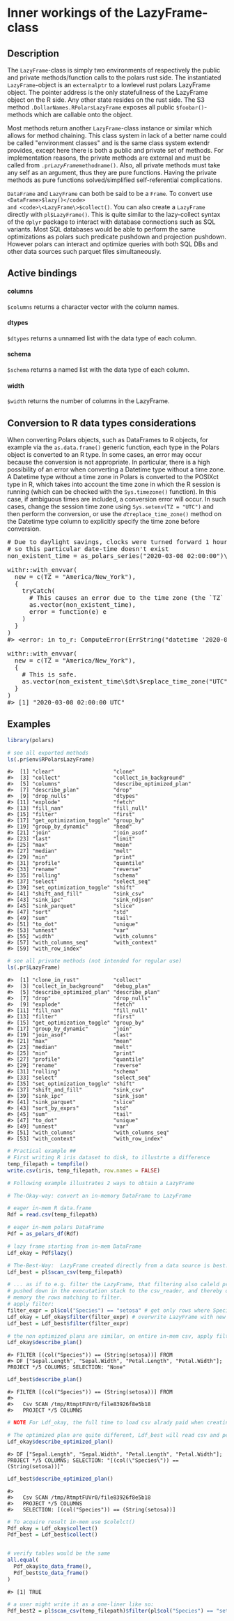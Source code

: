 

# Inner workings of the LazyFrame-class

## Description

The <code>LazyFrame</code>-class is simply two environments of
respectively the public and private methods/function calls to the polars
rust side. The instantiated <code>LazyFrame</code>-object is an
<code>externalptr</code> to a lowlevel rust polars LazyFrame object. The
pointer address is the only statefullness of the LazyFrame object on the
R side. Any other state resides on the rust side. The S3 method
<code>.DollarNames.RPolarsLazyFrame</code> exposes all public
<code style="white-space: pre;">$foobar()</code>-methods which are
callable onto the object.

Most methods return another <code>LazyFrame</code>-class instance or
similar which allows for method chaining. This class system in lack of a
better name could be called "environment classes" and is the same class
system extendr provides, except here there is both a public and private
set of methods. For implementation reasons, the private methods are
external and must be called from
<code>.pr$LazyFrame$methodname()</code>. Also, all private methods must
take any self as an argument, thus they are pure functions. Having the
private methods as pure functions solved/simplified self-referential
complications.

<code>DataFrame</code> and <code>LazyFrame</code> can both be said to be
a <code>Frame</code>. To convert use <code>\<DataFrame\>$lazy()</code>
and <code>\<LazyFrame\>$collect()</code>. You can also create a
<code>LazyFrame</code> directly with <code>pl$LazyFrame()</code>. This
is quite similar to the lazy-collect syntax of the <code>dplyr</code>
package to interact with database connections such as SQL variants. Most
SQL databases would be able to perform the same optimizations as polars
such predicate pushdown and projection pushdown. However polars can
interact and optimize queries with both SQL DBs and other data sources
such parquet files simultaneously.

## Active bindings

<h4>
columns
</h4>

<code style="white-space: pre;">$columns</code> returns a character
vector with the column names.

<h4>
dtypes
</h4>

<code style="white-space: pre;">$dtypes</code> returns a unnamed list
with the data type of each column.

<h4>
schema
</h4>

<code style="white-space: pre;">$schema</code> returns a named list with
the data type of each column.

<h4>
width
</h4>

<code style="white-space: pre;">$width</code> returns the number of
columns in the LazyFrame.

## Conversion to R data types considerations

When converting Polars objects, such as DataFrames to R objects, for
example via the <code>as.data.frame()</code> generic function, each type
in the Polars object is converted to an R type. In some cases, an error
may occur because the conversion is not appropriate. In particular,
there is a high possibility of an error when converting a Datetime type
without a time zone. A Datetime type without a time zone in Polars is
converted to the POSIXct type in R, which takes into account the time
zone in which the R session is running (which can be checked with the
<code>Sys.timezone()</code> function). In this case, if ambiguous times
are included, a conversion error will occur. In such cases, change the
session time zone using <code>Sys.setenv(TZ = "UTC")</code> and then
perform the conversion, or use the <code>$dt$replace_time_zone()</code>
method on the Datetime type column to explicitly specify the time zone
before conversion.

<pre># Due to daylight savings, clocks were turned forward 1 hour on Sunday, March 8, 2020, 2:00:00 am
# so this particular date-time doesn't exist
non_existent_time = as_polars_series("2020-03-08 02:00:00")\$str\$strptime(pl\$Datetime(), "%F %T")

withr::with_envvar(
  new = c(TZ = "America/New_York"),
  {
    tryCatch(
      # This causes an error due to the time zone (the `TZ` env var is affected).
      as.vector(non_existent_time),
      error = function(e) e
    )
  }
)
#&gt; &lt;error: in to_r: ComputeError(ErrString("datetime '2020-03-08 02:00:00' is non-existent in time zone 'America/New_York'. You may be able to use `non_existent='null'` to return `null` in this case.")) When calling: devtools::document()&gt;

withr::with_envvar(
  new = c(TZ = "America/New_York"),
  {
    # This is safe.
    as.vector(non_existent_time\$dt\$replace_time_zone("UTC"))
  }
)
#&gt; [1] "2020-03-08 02:00:00 UTC"
</pre>

## Examples

``` r
library(polars)

# see all exported methods
ls(.pr$env$RPolarsLazyFrame)
```

    #>  [1] "clear"                   "clone"                  
    #>  [3] "collect"                 "collect_in_background"  
    #>  [5] "columns"                 "describe_optimized_plan"
    #>  [7] "describe_plan"           "drop"                   
    #>  [9] "drop_nulls"              "dtypes"                 
    #> [11] "explode"                 "fetch"                  
    #> [13] "fill_nan"                "fill_null"              
    #> [15] "filter"                  "first"                  
    #> [17] "get_optimization_toggle" "group_by"               
    #> [19] "group_by_dynamic"        "head"                   
    #> [21] "join"                    "join_asof"              
    #> [23] "last"                    "limit"                  
    #> [25] "max"                     "mean"                   
    #> [27] "median"                  "melt"                   
    #> [29] "min"                     "print"                  
    #> [31] "profile"                 "quantile"               
    #> [33] "rename"                  "reverse"                
    #> [35] "rolling"                 "schema"                 
    #> [37] "select"                  "select_seq"             
    #> [39] "set_optimization_toggle" "shift"                  
    #> [41] "shift_and_fill"          "sink_csv"               
    #> [43] "sink_ipc"                "sink_ndjson"            
    #> [45] "sink_parquet"            "slice"                  
    #> [47] "sort"                    "std"                    
    #> [49] "sum"                     "tail"                   
    #> [51] "to_dot"                  "unique"                 
    #> [53] "unnest"                  "var"                    
    #> [55] "width"                   "with_columns"           
    #> [57] "with_columns_seq"        "with_context"           
    #> [59] "with_row_index"

``` r
# see all private methods (not intended for regular use)
ls(.pr$LazyFrame)
```

    #>  [1] "clone_in_rust"           "collect"                
    #>  [3] "collect_in_background"   "debug_plan"             
    #>  [5] "describe_optimized_plan" "describe_plan"          
    #>  [7] "drop"                    "drop_nulls"             
    #>  [9] "explode"                 "fetch"                  
    #> [11] "fill_nan"                "fill_null"              
    #> [13] "filter"                  "first"                  
    #> [15] "get_optimization_toggle" "group_by"               
    #> [17] "group_by_dynamic"        "join"                   
    #> [19] "join_asof"               "last"                   
    #> [21] "max"                     "mean"                   
    #> [23] "median"                  "melt"                   
    #> [25] "min"                     "print"                  
    #> [27] "profile"                 "quantile"               
    #> [29] "rename"                  "reverse"                
    #> [31] "rolling"                 "schema"                 
    #> [33] "select"                  "select_seq"             
    #> [35] "set_optimization_toggle" "shift"                  
    #> [37] "shift_and_fill"          "sink_csv"               
    #> [39] "sink_ipc"                "sink_json"              
    #> [41] "sink_parquet"            "slice"                  
    #> [43] "sort_by_exprs"           "std"                    
    #> [45] "sum"                     "tail"                   
    #> [47] "to_dot"                  "unique"                 
    #> [49] "unnest"                  "var"                    
    #> [51] "with_columns"            "with_columns_seq"       
    #> [53] "with_context"            "with_row_index"

``` r
# Practical example ##
# First writing R iris dataset to disk, to illustrte a difference
temp_filepath = tempfile()
write.csv(iris, temp_filepath, row.names = FALSE)

# Following example illustrates 2 ways to obtain a LazyFrame

# The-Okay-way: convert an in-memory DataFrame to LazyFrame

# eager in-mem R data.frame
Rdf = read.csv(temp_filepath)

# eager in-mem polars DataFrame
Pdf = as_polars_df(Rdf)

# lazy frame starting from in-mem DataFrame
Ldf_okay = Pdf$lazy()

# The-Best-Way:  LazyFrame created directly from a data source is best...
Ldf_best = pl$scan_csv(temp_filepath)

# ... as if to e.g. filter the LazyFrame, that filtering also caleld predicate will be
# pushed down in the executation stack to the csv_reader, and thereby only bringing into
# memory the rows matching to filter.
# apply filter:
filter_expr = pl$col("Species") == "setosa" # get only rows where Species is setosa
Ldf_okay = Ldf_okay$filter(filter_expr) # overwrite LazyFrame with new
Ldf_best = Ldf_best$filter(filter_expr)

# the non optimized plans are similar, on entire in-mem csv, apply filter
Ldf_okay$describe_plan()
```

    #> FILTER [(col("Species")) == (String(setosa))] FROM
    #> DF ["Sepal.Length", "Sepal.Width", "Petal.Length", "Petal.Width"]; PROJECT */5 COLUMNS; SELECTION: "None"

``` r
Ldf_best$describe_plan()
```

    #> FILTER [(col("Species")) == (String(setosa))] FROM
    #> 
    #>   Csv SCAN /tmp/RtmptFUVr0/file83926f8e5b18
    #>   PROJECT */5 COLUMNS

``` r
# NOTE For Ldf_okay, the full time to load csv alrady paid when creating Rdf and Pdf

# The optimized plan are quite different, Ldf_best will read csv and perform filter simultaneously
Ldf_okay$describe_optimized_plan()
```

    #> DF ["Sepal.Length", "Sepal.Width", "Petal.Length", "Petal.Width"]; PROJECT */5 COLUMNS; SELECTION: "[(col(\"Species\")) == (String(setosa))]"

``` r
Ldf_best$describe_optimized_plan()
```

    #> 
    #>   Csv SCAN /tmp/RtmptFUVr0/file83926f8e5b18
    #>   PROJECT */5 COLUMNS
    #>   SELECTION: [(col("Species")) == (String(setosa))]

``` r
# To acquire result in-mem use $colelct()
Pdf_okay = Ldf_okay$collect()
Pdf_best = Ldf_best$collect()


# verify tables would be the same
all.equal(
  Pdf_okay$to_data_frame(),
  Pdf_best$to_data_frame()
)
```

    #> [1] TRUE

``` r
# a user might write it as a one-liner like so:
Pdf_best2 = pl$scan_csv(temp_filepath)$filter(pl$col("Species") == "setosa")
```
